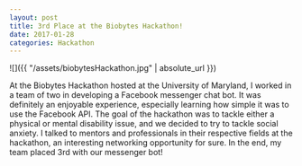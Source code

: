 ```yaml
---
layout: post
title: 3rd Place at the Biobytes Hackathon!
date: 2017-01-28
categories: Hackathon
---
```


![]({{ "/assets/biobytesHackathon.jpg" | absolute_url }})


At the Biobytes Hackathon hosted at the University of Maryland, I worked in a team of two in developing a Facebook messenger chat bot. It was definitely an enjoyable experience, especially learning how simple it was to use the Facebook API. The goal of the hackathon was to tackle either a physical or mental disability issue, and we decided to try to tackle social anxiety. I talked to mentors and professionals in their respective fields at the hackathon, an interesting networking opportunity for sure. In the end, my team placed 3rd with our messenger bot!
